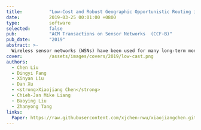 ```yaml
---
title:          "Low-Cost and Robust Geographic Opportunistic Routing in a Strip Topology Wireless Network"
date:           2019-03-25 00:01:00 +0800
type:           software
selected:       false
pub:            "ACM Transactions on Sensor Networks  (CCF-B)"
pub_date:       "2019"
abstract: >-
  Wireless sensor networks (WSNs) have been used for many long-term monitoring applications with the strip topology that is ubiquitous in the real-world deployment, such as pipeline monitoring, water quality monitoring, vehicle monitoring, and Great Wall monitoring. The efficiency of routing strategy has been playing a key role in serving such monitoring applications. In this article, we first present a robust geographic opportunistic routing (GOR) approach—LIght Propagation Selection (LIPS)—that can provide a short path with low energy consumption, communication overhead, and packet loss. To overcome the complication caused by the multi-turning point structure, we propose the virtual Plane mirror (VPM) algorithm, inspired by the light propagation, which is to map the strip topology into the straight one logically. We then select partial neighbors as the candidates to avoid blindly involving all next-hop neighbors and ensure the data transmission along the correct direction. Two implementation problems of VPM—transmission spread angle and the communication range—are thoroughly analyzed based on the percolation theory. Based on the preceding candidate selection algorithms, we propose a GOR algorithm in the strip topology network. By theoretical analysis and extensive simulation, we illustrate the validity and higher transmission performance of LIPS in strip WSNs. In addition, we have proved that the length of the path in LIPS is two times the length of the shortest path via geometrical analysis. Simulation results show that the transmission success rate of our approach is 26.37% higher than the state-of-the-art approach, and the communication overhead and energy consumption rate are 33.11% and 40.23% lower, respectively. 
cover:          /assets/images/covers/2019/low-cast.png
authors:
  - Chen Liu
  - Dingyi Fang
  - Xinyan Liu
  - Dan Xu
  - <strong>Xiaojiang Chen</strong>
  - Chieh-Jan Mike Liang
  - Baoying Liu
  - Zhanyong Tang 
links:
  Paper: https://raw.githubusercontent.com/xjchen-nwu/xiaojiangchen.github.io/main/paper/2019/Low-Cost.pdf
---
```

